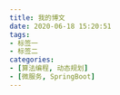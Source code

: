 ```yaml
---
title: 我的博文
date: 2020-06-18 15:20:51
tags:
- 标签一
- 标签二
categories:
- [算法编程, 动态规划]
- [微服务, SpringBoot]
---
```


